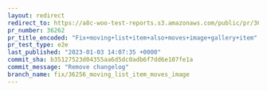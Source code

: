 ```yaml
---
layout: redirect
redirect_to: https://a8c-woo-test-reports.s3.amazonaws.com/public/pr/36262/e2e/index.html
pr_number: 36262
pr_title_encoded: "Fix+moving+list+item+also+moves+image+gallery+item"
pr_test_type: e2e
last_published: "2023-01-03 14:07:35 +0000"
commit_sha: b35127523d04355aa6d5dc0adb6f7dd6e107fe1a
commit_message: "Remove changelog"
branch_name: fix/36256_moving_list_item_moves_image
---
```

